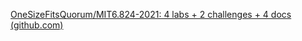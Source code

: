 [OneSizeFitsQuorum/MIT6.824-2021: 4 labs + 2 challenges + 4 docs (github.com)](https://github.com/OneSizeFitsQuorum/MIT6.824-2021)